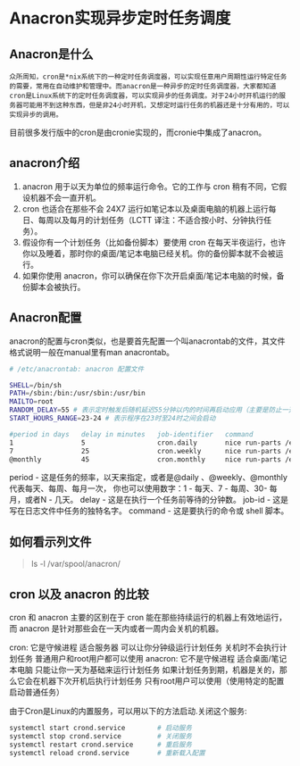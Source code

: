 # Anacron实现异步定时任务调度

## Anacron是什么

    众所周知，cron是*nix系统下的一种定时任务调度器，可以实现任意用户周期性运行特定任务的需要，常用在自动维护和管理中。而anacron是一种异步的定时任务调度器，大家都知道cron是Linux系统下的定时任务调度器，可以实现异步的任务调度。对于24小时开机运行的服务器可能用不到这种东西，但是非24小时开机，又想定时运行任务的机器还是十分有用的，可以实现异步的调用。

目前很多发行版中的cron是由cronie实现的，而cronie中集成了anacron。
## anacron介绍
1. anacron 用于以天为单位的频率运行命令。它的工作与 cron 稍有不同，它假设机器不会一直开机。 
2. cron 也适合在那些不会 24X7 运行如笔记本以及桌面电脑的机器上运行每日、每周以及每月的计划任务（LCTT 译注：不适合按小时、分钟执行任务）。
3. 假设你有一个计划任务（比如备份脚本）要使用 cron 在每天半夜运行，也许你以及睡着，那时你的桌面/笔记本电脑已经关机。你的备份脚本就不会被运行。
4. 如果你使用 anacron，你可以确保在你下次开启桌面/笔记本电脑的时候，备份脚本会被执行。

## Anacron配置
anacron的配置与cron类似，也是要首先配置一个叫anacrontab的文件，其文件格式说明一般在manual里有man anacrontab。
```sh
# /etc/anacrontab: anacron 配置文件

SHELL=/bin/sh
PATH=/sbin:/bin:/usr/sbin:/usr/bin
MAILTO=root
RANDOM_DELAY=55 # 表示定时触发后随机延迟55分钟以内的时间再启动应用（主要是防止一开机多任务同时启动造成负载过重）
START_HOURS_RANGE=23-24 # 表示程序在23时至24时之间会启动

#period in days   delay in minutes   job-identifier   command
1                 5                  cron.daily       nice run-parts /etc/cron.daily
7                 25                 cron.weekly      nice run-parts /etc/cron.weekly
@monthly          45                 cron.monthly     nice run-parts /etc/cron.monthly
```

period  - 这是任务的频率，以天来指定，或者是@daily 、@weekly、@monthly 代表每天、每周、每月一次， 你也可以使用数字：1 - 每天、7 - 每周、30- 每月，或者N - 几天。
delay   - 这是在执行一个任务前等待的分钟数。
job-id  - 这是写在日志文件中任务的独特名字。
command - 这是要执行的命令或 shell 脚本。

## 如何看示列文件
> ls -l /var/spool/anacron/ 

## cron 以及 anacron 的比较
cron 和 anacron 主要的区别在于 cron 能在那些持续运行的机器上有效地运行，而 anacron 是针对那些会在一天内或者一周内会关机的机器。

cron: 
它是守候进程 适合服务器 可以让你分钟级运行计划任务 关机时不会执行计划任务 普通用户和root用户都可以使用
anacron: 
它不是守候进程 适合桌面/笔记本电脑 只能让你一天为基础来运行计划任务 如果计划任务到期，机器是关的，那么它会在机器下次开机后执行计划任务 只有root用户可以使用（使用特定的配置启动普通任务）

由于Cron是Linux的内置服务，可以用以下的方法启动.关闭这个服务:
```sh
systemctl start crond.service        # 启动服务
systemctl stop crond.service         # 关闭服务
systemctl restart crond.service      # 重启服务
systemctl reload crond.service       # 重新载入配置
```
